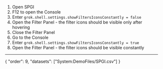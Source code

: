 1. Open SPGI
2. F12 to open the Console
3. Enter `grok.shell.settings.showFiltersIconsConstantly = false`
4. Open the Filter Panel  - the filter icons should be visible only after hovering
5. Close the Filter Panel
6. Go to the Console
3. Enter `grok.shell.settings.showFiltersIconsConstantly = true`
4. Open the Filter Panel  - the filter icons should be visible constantly
---
{
"order": 9,
"datasets": ["System:DemoFiles/SPGI.csv"]
}
